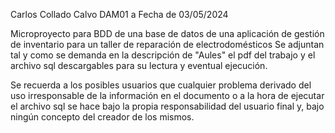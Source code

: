 Carlos Collado Calvo DAM01 a Fecha de 03/05/2024

Microproyecto para BDD de una base de datos de una aplicación de gestión de inventario para un taller de reparación de electrodomésticos
Se adjuntan tal y como se demanda en la descripción de "Aules" el pdf del trabajo y el archivo sql descargables para su lectura y eventual ejecución.

Se recuerda a los posibles usuarios que cualquier problema derivado del uso irresponsable de la información en el documento o a la hora de ejecutar
el archivo sql se hace bajo la propia responsabilidad del usuario final y, bajo ningún concepto del creador de los mismos.
